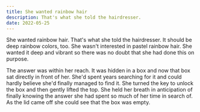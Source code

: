 ```yaml
---
title: She wanted rainbow hair
description: That's what she told the hairdresser.
date: 2022-05-25
---
```


She wanted rainbow hair. That's what she told the hairdresser. It should be deep rainbow colors, too. She wasn't interested in pastel rainbow hair. She wanted it deep and vibrant so there was no doubt that she had done this on purpose.

The answer was within her reach. It was hidden in a box and now that box sat directly in front of her. She'd spent years searching for it and could hardly believe she'd finally managed to find it. She turned the key to unlock the box and then gently lifted the top. She held her breath in anticipation of finally knowing the answer she had spent so much of her time in search of. As the lid came off she could see that the box was empty.